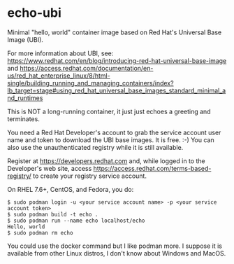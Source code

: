# echo-ubi

Minimal "hello, world" container image based on Red Hat's Universal Base Image (UBI).

For more information about UBI, see: https://www.redhat.com/en/blog/introducing-red-hat-universal-base-image and https://access.redhat.com/documentation/en-us/red_hat_enterprise_linux/8/html-single/building_running_and_managing_containers/index?lb_target=stage#using_red_hat_universal_base_images_standard_minimal_and_runtimes

This is NOT a long-running container, it just just echoes a greeting and terminates.

You need a Red Hat Developer's account to grab the service account user name and token to download the UBI base images. It is free. :-)
You can also use the unauthenticated registry while it is still available.

Register at https://developers.redhat.com and, while logged in to the Developer's web site, access https://access.redhat.com/terms-based-registry/ to create your registry service account.

On RHEL 7.6+, CentOS, and Fedora, you do:

```
$ sudo podman login -u <your service account name> -p <your service account token>
$ sudo podman build -t echo .
$ sudo podman run --name echo localhost/echo
Hello, world
$ sudo podman rm echo
```

You could use the docker command but I like podman more.
I suppose it is available from other Linux distros, I don't know about Windows and MacOS.

